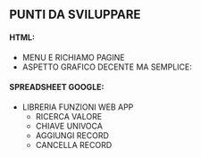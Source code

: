 ## PUNTI DA SVILUPPARE 
#### HTML: 
- MENU E RICHIAMO PAGINE
- ASPETTO GRAFICO DECENTE MA SEMPLICE:
#### SPREADSHEET GOOGLE:
* LIBRERIA FUNZIONI WEB APP
  - RICERCA VALORE
  - CHIAVE UNIVOCA
  - AGGIUNGI RECORD
  - CANCELLA RECORD 
      

